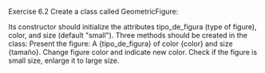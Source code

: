 Exercise 6.2
Create a class called GeometricFigure:

Its constructor should initialize the attributes tipo_de_figura (type of figure), color, and size (default "small").
Three methods should be created in the class:
Present the figure: A {tipo_de_figura} of color {color} and size {tamaño}.
Change figure color and indicate new color.
Check if the figure is small size, enlarge it to large size.




